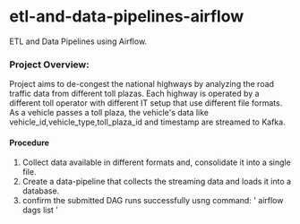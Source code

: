 # etl-and-data-pipelines-airflow
ETL and Data Pipelines using Airflow.

### Project Overview:
Project  aims to de-congest the national highways by analyzing the road traffic data from different toll plazas. Each highway is operated by a different toll operator with different IT setup that use different file formats. As a vehicle passes a toll plaza, the vehicle's data like vehicle_id,vehicle_type,toll_plaza_id and timestamp are streamed to Kafka. 

#### Procedure
1. Collect data available in different formats and, consolidate it into a single file.  
2. Create a data-pipeline that collects the streaming data and loads it into a database.
3. confirm the submitted DAG runs successfully usng command:   ' airflow dags list '


